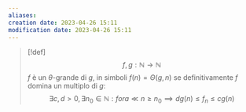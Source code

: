```yaml
---
aliases: 
creation date: 2023-04-26 15:11
modification date: 2023-04-26 15:11
---
```


>[!def]
>$$ f,g : \mathbb{N} \to \mathbb{N} $$
>$f$ è un $\theta$-grande di $g$, in simboli $f(n) = \Theta(g,n)$ se definitivamente $f$ domina un multiplo di $g$:
>$$ \exists c,d > 0, \exists n_{0} \in \mathbb{N} : fora\ll n \geq n_{0} \implies dg(n) \leq f_{n} \leq cg(n) $$



